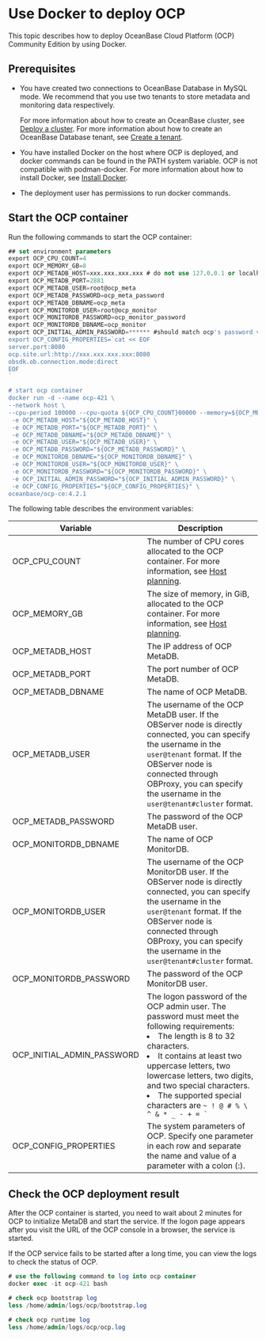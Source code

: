 # Use Docker to deploy OCP

This topic describes how to deploy OceanBase Cloud Platform (OCP) Community Edition by using Docker.

## Prerequisites

* You have created two connections to OceanBase Database in MySQL mode. We recommend that you use two tenants to store metadata and monitoring data respectively.

   For more information about how to create an OceanBase cluster, see [Deploy a cluster](https://www.oceanbase.com/docs/common-oceanbase-database-cn-1000000000218235). For more information about how to create an OceanBase Database tenant, see [Create a tenant](https://www.oceanbase.com/docs/common-oceanbase-database-cn-1000000000218355).

* You have installed Docker on the host where OCP is deployed, and docker commands can be found in the PATH system variable. OCP is not compatible with podman-docker. For more information about how to install Docker, see [Install Docker](700.deploy-appendix/100.deploy-docker.md).

* The deployment user has permissions to run docker commands.

## Start the OCP container

Run the following commands to start the OCP container:

```SQL
## set environment parameters
export OCP_CPU_COUNT=4
export OCP_MEMORY_GB=8
export OCP_METADB_HOST=xxx.xxx.xxx.xxx # do not use 127.0.0.1 or localhsot
export OCP_METADB_PORT=2881
export OCP_METADB_USER=root@ocp_meta
export OCP_METADB_PASSWORD=ocp_meta_password
export OCP_METADB_DBNAME=ocp_meta
export OCP_MONITORDB_USER=root@ocp_monitor
export OCP_MONITORDB_PASSWORD=ocp_monitor_password
export OCP_MONITORDB_DBNAME=ocp_monitor
export OCP_INITIAL_ADMIN_PASSWORD=****** #should match ocp's password validation
export OCP_CONFIG_PROPERTIES=`cat << EOF
server.port:8080
ocp.site.url:http://xxx.xxx.xxx.xxx:8080
obsdk.ob.connection.mode:direct
EOF
`

# start ocp container
docker run -d --name ocp-421 \
--network host \
--cpu-period 100000 --cpu-quota ${OCP_CPU_COUNT}00000 --memory=${OCP_MEMORY_GB}G \
 -e OCP_METADB_HOST="${OCP_METADB_HOST}" \
 -e OCP_METADB_PORT="${OCP_METADB_PORT}" \
 -e OCP_METADB_DBNAME="${OCP_METADB_DBNAME}" \
 -e OCP_METADB_USER="${OCP_METADB_USER}" \
 -e OCP_METADB_PASSWORD="${OCP_METADB_PASSWORD}" \
 -e OCP_MONITORDB_DBNAME="${OCP_MONITORDB_DBNAME}" \
 -e OCP_MONITORDB_USER="${OCP_MONITORDB_USER}" \
 -e OCP_MONITORDB_PASSWORD="${OCP_MONITORDB_PASSWORD}" \
 -e OCP_INITIAL_ADMIN_PASSWORD="${OCP_INITIAL_ADMIN_PASSWORD}" \
 -e OCP_CONFIG_PROPERTIES="${OCP_CONFIG_PROPERTIES}" \
oceanbase/ocp-ce:4.2.1
```

The following table describes the environment variables:

| Variable | Description |
|--------|------|
| OCP_CPU_COUNT | The number of CPU cores allocated to the OCP container. For more information, see [Host planning](300.installation-planning/200.host-planning.md).  |
| OCP_MEMORY_GB | The size of memory, in GiB, allocated to the OCP container. For more information, see [Host planning](300.installation-planning/200.host-planning.md).  |
| OCP_METADB_HOST | The IP address of OCP MetaDB.  |
| OCP_METADB_PORT | The port number of OCP MetaDB.  |
| OCP_METADB_DBNAME | The name of OCP MetaDB.  |
| OCP_METADB_USER | The username of the OCP MetaDB user. If the OBServer node is directly connected, you can specify the username in the `user@tenant` format. If the OBServer node is connected through OBProxy, you can specify the username in the `user@tenant#cluster` format.  |
| OCP_METADB_PASSWORD | The password of the OCP MetaDB user.  |
| OCP_MONITORDB_DBNAME | The name of OCP MonitorDB.  |
| OCP_MONITORDB_USER | The username of the OCP MonitorDB user. If the OBServer node is directly connected, you can specify the username in the `user@tenant` format. If the OBServer node is connected through OBProxy, you can specify the username in the `user@tenant#cluster` format.  |
| OCP_MONITORDB_PASSWORD | The password of the OCP MonitorDB user.  |
| OCP_INITIAL_ADMIN_PASSWORD | The logon password of the OCP admin user. The password must meet the following requirements:<li>The length is 8 to 32 characters.</li><li>It contains at least two uppercase letters, two lowercase letters, two digits, and two special characters.</li><li>The supported special characters are <code>~ ! @ # % \ ^ & * _ - + = ` | ( ) { } [ ] : ; ' , . ? /</code>.</li> |
| OCP_CONFIG_PROPERTIES | The system parameters of OCP. Specify one parameter in each row and separate the name and value of a parameter with a colon (:).  |

## Check the OCP deployment result

After the OCP container is started, you need to wait about 2 minutes for OCP to initialize MetaDB and start the service. If the logon page appears after you visit the URL of the OCP console in a browser, the service is started.

If the OCP service fails to be started after a long time, you can view the logs to check the status of OCP.

```SQL
# use the following command to log into ocp container
docker exec -it ocp-421 bash

# check ocp bootstrap log
less /home/admin/logs/ocp/bootstrap.log

# check ocp runtime log
less /home/admin/logs/ocp/ocp.log
```
